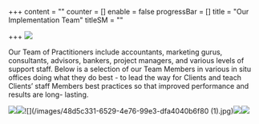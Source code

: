 +++
content = ""
counter = []
enable = false
progressBar = []
title = "Our Implementation Team"
titleSM = ""

+++
![](/images/team-us-1.jpg)

Our Team of Practitioners include accountants, marketing gurus, consultants, advisors, bankers, project managers, and various levels of support staff. Below is a selection of our Team Members in various in situ offices doing what they do best - to lead the way for Clients and teach Clients’ staff Members best practices so that improved performance and results  are long- lasting.

![](/images/2cdf572f-91d7-4c17-8b66-4a1a3826de38.jpg)![](/images/99639f02-0786-4b5e-87a8-cf0fbad91e7b.jpg)![](/images/48d5c331-6529-4e76-99e3-dfa4040b6f80 (1).jpg)![](/images/41339e64-df4c-4803-b2e0-56d716f5b34d.jpg)![](/images/f596459b-01ad-4b74-b6ec-739e3c3082f1.jpg)